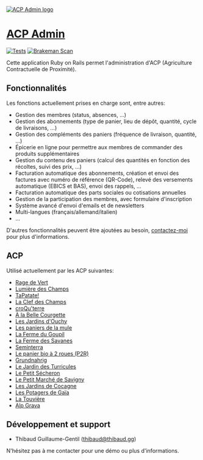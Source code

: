 [![ACP Admin logo](https://acp-admin.ch/images/logo-ac7d72c5.png)](https://acp-admin.ch)

# [ACP Admin](https://acp-admin.ch)

[![Tests](https://github.com/acp-admin/acp-admin/actions/workflows/tests.yml/badge.svg)](https://github.com/acp-admin/acp-admin/actions/workflows/tests.yml) [![Brakeman Scan](https://github.com/acp-admin/acp-admin/actions/workflows/brakeman.yml/badge.svg)](https://github.com/acp-admin/acp-admin/actions/workflows/brakeman.yml)

Cette application Ruby on Rails permet l'administration d'ACP (Agriculture Contractuelle de Proximité).

## Fonctionnalités

Les fonctions actuellement prises en charge sont, entre autres:

- Gestion des membres (status, absences, ...)
- Gestion des abonnements (type de panier, lieu de dépôt, quantité, cycle de livraisons, ...)
- Gestion des compléments des paniers (fréquence de livraison, quantité, ...)
- Épicerie en ligne pour permettre aux membres de commander des produits supplémentaires
- Gestion du contenu des paniers (calcul des quantités en fonction des récoltes, suivi des prix, ...)
- Facturation automatique des abonnements, création et envoi des factures avec numéro de référence (QR-Code), relevé des versements automatique (EBICS et BAS), envoi des rappels, ...
- Facturation automatique des parts sociales ou cotisations annuelles
- Gestion de la participation des membres, avec formulaire d'inscription
- Système avancé d'envoi d'emails et de newsletters
- Multi-langues (français/allemand/italien)
- ...

D'autres fonctionnalités peuvent être ajoutées au besoin, [contactez-moi](mailto:info@acp-admin.ch) pour plus d'informations.

## ACP

Utilisé actuellement par les ACP suivantes:

- [Rage de Vert](https://www.ragedevert.ch)
- [Lumière des Champs](http://lumiere-des-champs.ch)
- [TaPatate!](https://www.tapatate.ch)
- [La Clef des Champs](https://www.clef-des-champs.ch)
- [croQu'terre](https://croquterre.ch)
- [À la Belle Courgette](https://www.alabellecourgette.ch)
- [Les Jardins d'Ouchy](https://www.lesjardinsdouchy.ch)
- [Les paniers de la mule](https://lamule.ch)
- [La Ferme du Goupil](https://lafermedugoupil.ch)
- [La Ferme des Savanes](http://lafermedessavanes.ch)
- [Seminterra](https://seminterra.ch)
- [Le panier bio à 2 roues (P2R)](https://p2r.ch)
- [Grundnahrig](https://www.grundnahrig.ch)
- [Le Jardin des Turricules](https://jardindesturricules.ch)
- [Le Petit Sécheron](https://lepetitsecheron.ch)
- [Le Petit Marché de Savigny](https://paniersdesavigny.ch)
- [Les Jardins de Cocagne](https://cocagne.ch)
- [Les Potagers de Gaïa](https://www.potagersdegaia.ch)
- [La Touvière](https://www.latouviere.ch)
- [Alp Grava](https://alpgrava.ch)

## Développement et support

- Thibaud Guillaume-Gentil ([thibaud@thibaud.gg](mailto:thibaud@thibaud.gg))

N'hésitez pas à me contacter pour une démo ou plus d'informations.
